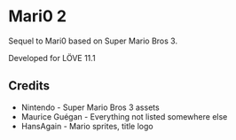 Mari0 2
=======

Sequel to Mari0 based on Super Mario Bros 3.

Developed for LÖVE 11.1

Credits
-------
* Nintendo - Super Mario Bros 3 assets
* Maurice Guégan - Everything not listed somewhere else
* HansAgain - Mario sprites, title logo
